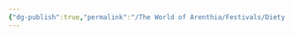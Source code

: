 ```yaml
---
{"dg-publish":true,"permalink":"/The World of Arenthia/Festivals/Diety Festicals/Festival of the Fire Goddess/","tags":["Festivals","Diety","Fire","Calander"]}
---
```

